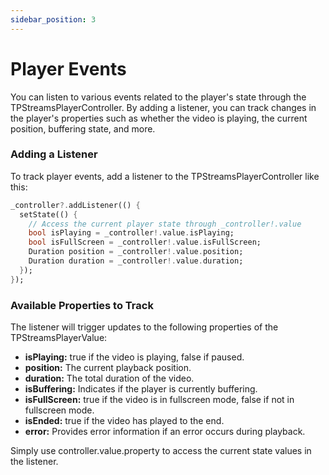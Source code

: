 ```yaml
---
sidebar_position: 3
---
```



# Player Events

You can listen to various events related to the player's state through the TPStreamsPlayerController. By adding a listener, you can track changes in the player's properties such as whether the video is playing, the current position, buffering state, and more.

### Adding a Listener

To track player events, add a listener to the TPStreamsPlayerController like this:

```dart
_controller?.addListener(() {
  setState(() {
    // Access the current player state through _controller!.value
    bool isPlaying = _controller!.value.isPlaying;
    bool isFullScreen = _controller!.value.isFullScreen;
    Duration position = _controller!.value.position;
    Duration duration = _controller!.value.duration;
  });
});
```

### Available Properties to Track

The listener will trigger updates to the following properties of the TPStreamsPlayerValue:
- **isPlaying:** true if the video is playing, false if paused.
- **position:** The current playback position.
- **duration:** The total duration of the video.
- **isBuffering:** Indicates if the player is currently buffering.
- **isFullScreen:** true if the video is in fullscreen mode, false if not in fullscreen mode.
- **isEnded:** true if the video has played to the end.
- **error:** Provides error information if an error occurs during playback.

Simply use controller.value.property to access the current state values in the listener.